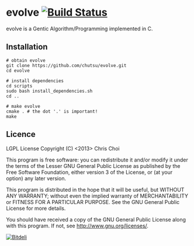 # evolve [![Build Status](https://travis-ci.org/chutsu/evolve.png)][1]
evolve is a Gentic Algorithm/Programming implemented in C.


## Installation

    # obtain evolve
    git clone https://github.com/chutsu/evolve.git
    cd evolve

    # install dependencies
    cd scripts
    sudo bash install_dependencies.sh
    cd ..

    # make evolve
    cmake . # the dot '.' is important!
    make



## Licence
LGPL License
Copyright (C) <2013> Chris Choi

This program is free software: you can redistribute it and/or modify it under
the terms of the Lesser GNU General Public License as published by the Free
Software Foundation, either version 3 of the License, or (at your option) any
later version.

This program is distributed in the hope that it will be useful, but WITHOUT ANY
WARRANTY; without even the implied warranty of MERCHANTABILITY or FITNESS FOR A
PARTICULAR PURPOSE.  See the GNU General Public License for more details.

You should have received a copy of the GNU General Public License along with
this program.  If not, see <http://www.gnu.org/licenses/>.

[![Bitdeli](https://d2weczhvl823v0.cloudfront.net/chutsu/evolve/trend.png)][2]

[1]: https://travis-ci.org/chutsu/evolve
[2]: https://bitdeli.com/free
